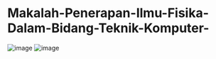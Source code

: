 # Makalah-Penerapan-Ilmu-Fisika-Dalam-Bidang-Teknik-Komputer-
![image](https://github.com/user-attachments/assets/e9c2d340-2ff5-41bb-a502-98dfca116f9d)
![image](https://github.com/user-attachments/assets/0ccdf7aa-3cbc-40e5-bcc5-60a63689c8b6)
